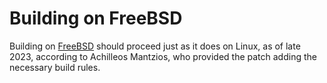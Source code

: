 # Building on FreeBSD

Building on [FreeBSD][] should proceed just as it does on Linux,
as of late 2023, according to Achilleos Mantzios, who provided the patch
adding the necessary build rules.

[FreeBSD]: https://www.freebsd.org/
